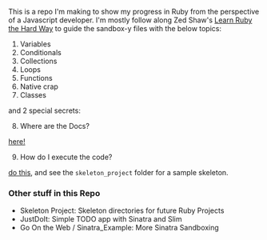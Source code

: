 This is a repo I'm making to show my progress in Ruby from the perspective of a Javascript developer. I'm mostly follow along Zed Shaw's [Learn Ruby the Hard Way](http://learnrubythehardway.org/) to guide the sandbox-y files with the below topics:

1. Variables
2. Conditionals
3. Collections
4. Loops
5. Functions
6. Native crap
7. Classes

and 2 special secrets:

8. Where are the Docs?

[here!](http://ruby-doc.org/)

9. How do I execute the code?

[do this](https://github.com/ruby/rake), and see the `skeleton_project` folder for a sample skeleton.


### Other stuff in this Repo

- Skeleton Project: Skeleton directories for future Ruby Projects
- JustDoIt: Simple TODO app with Sinatra and Slim
- Go On the Web / Sinatra_Example: More Sinatra Sandboxing
